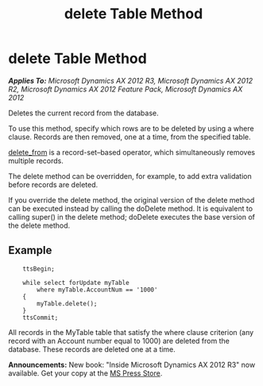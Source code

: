 ﻿---
title: delete Table Method
TOCTitle: delete Table Method
ms:assetid: 21c40f13-9f73-4991-b692-d1d4c1c59d19
ms:mtpsurl: https://msdn.microsoft.com/en-us/library/Aa620338(v=AX.60)
ms:contentKeyID: 35241555
ms.date: 05/18/2015
mtps_version: v=AX.60
---

# delete Table Method 


_**Applies To:** Microsoft Dynamics AX 2012 R3, Microsoft Dynamics AX 2012 R2, Microsoft Dynamics AX 2012 Feature Pack, Microsoft Dynamics AX 2012_

Deletes the current record from the database.

To use this method, specify which rows are to be deleted by using a where clause. Records are then removed, one at a time, from the specified table.

[delete\_from](delete-from.md) is a record-set–based operator, which simultaneously removes multiple records.

The delete method can be overridden, for example, to add extra validation before records are deleted.

If you override the delete method, the original version of the delete method can be executed instead by calling the doDelete method. It is equivalent to calling super() in the delete method; doDelete executes the base version of the delete method.

## Example
```X++  
    ttsBegin;
     
    while select forUpdate myTable
        where myTable.AccountNum == '1000'
    {
        myTable.delete();
    }
    ttsCommit;
```
All records in the MyTable table that satisfy the where clause criterion (any record with an Account number equal to 1000) are deleted from the database. These records are deleted one at a time.

  
**Announcements:** New book: "Inside Microsoft Dynamics AX 2012 R3" now available. Get your copy at the [MS Press Store](https://www.microsoftpressstore.com/store/inside-microsoft-dynamics-ax-2012-r3-9780735685109).

